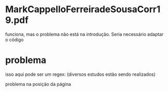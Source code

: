 # MarkCappelloFerreiradeSousaCorr19.pdf
funciona, mas o problema não está na introdução. Seria necessário adaptar o código


# problema
isso aqui pode ser um regex: (diversos estudos estão sendo realizados)


problema na posição da página